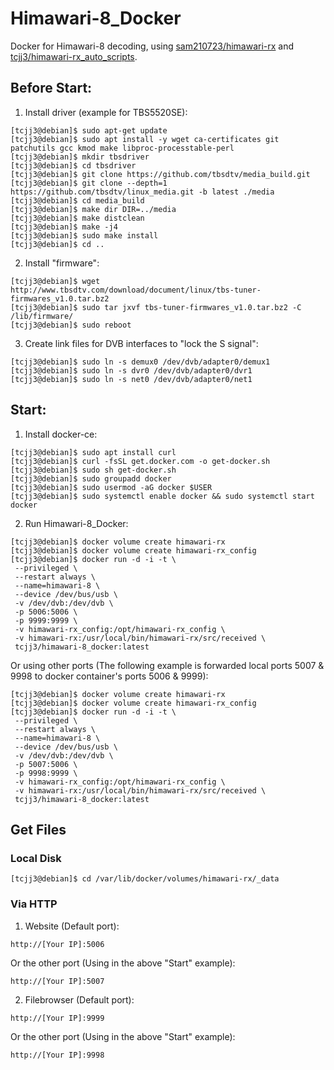 # Himawari-8_Docker
Docker for Himawari-8 decoding, using [sam210723/himawari-rx](https://github.com/sam210723/himawari-rx) and [tcjj3/himawari-rx_auto_scripts](https://github.com/tcjj3/himawari-rx_auto_scripts).


## Before Start:

1. Install driver (example for TBS5520SE):
```
[tcjj3@debian]$ sudo apt-get update
[tcjj3@debian]$ sudo apt install -y wget ca-certificates git patchutils gcc kmod make libproc-processtable-perl
[tcjj3@debian]$ mkdir tbsdriver
[tcjj3@debian]$ cd tbsdriver
[tcjj3@debian]$ git clone https://github.com/tbsdtv/media_build.git
[tcjj3@debian]$ git clone --depth=1 https://github.com/tbsdtv/linux_media.git -b latest ./media
[tcjj3@debian]$ cd media_build
[tcjj3@debian]$ make dir DIR=../media
[tcjj3@debian]$ make distclean
[tcjj3@debian]$ make -j4
[tcjj3@debian]$ sudo make install
[tcjj3@debian]$ cd ..
```

2. Install "firmware":
```
[tcjj3@debian]$ wget http://www.tbsdtv.com/download/document/linux/tbs-tuner-firmwares_v1.0.tar.bz2
[tcjj3@debian]$ sudo tar jxvf tbs-tuner-firmwares_v1.0.tar.bz2 -C /lib/firmware/
[tcjj3@debian]$ sudo reboot
```

3. Create link files for DVB interfaces to "lock the S signal":
```
[tcjj3@debian]$ sudo ln -s demux0 /dev/dvb/adapter0/demux1
[tcjj3@debian]$ sudo ln -s dvr0 /dev/dvb/adapter0/dvr1
[tcjj3@debian]$ sudo ln -s net0 /dev/dvb/adapter0/net1
```


## Start:

1. Install docker-ce:
```
[tcjj3@debian]$ sudo apt install curl
[tcjj3@debian]$ curl -fsSL get.docker.com -o get-docker.sh
[tcjj3@debian]$ sudo sh get-docker.sh
[tcjj3@debian]$ sudo groupadd docker
[tcjj3@debian]$ sudo usermod -aG docker $USER
[tcjj3@debian]$ sudo systemctl enable docker && sudo systemctl start docker
```

2. Run Himawari-8_Docker:
```
[tcjj3@debian]$ docker volume create himawari-rx
[tcjj3@debian]$ docker volume create himawari-rx_config
[tcjj3@debian]$ docker run -d -i -t \
 --privileged \
 --restart always \
 --name=himawari-8 \
 --device /dev/bus/usb \
 -v /dev/dvb:/dev/dvb \
 -p 5006:5006 \
 -p 9999:9999 \
 -v himawari-rx_config:/opt/himawari-rx_config \
 -v himawari-rx:/usr/local/bin/himawari-rx/src/received \
 tcjj3/himawari-8_docker:latest
```
   Or using other ports (The following example is forwarded local ports 5007 & 9998 to docker container's ports 5006 & 9999):
```
[tcjj3@debian]$ docker volume create himawari-rx
[tcjj3@debian]$ docker volume create himawari-rx_config
[tcjj3@debian]$ docker run -d -i -t \
 --privileged \
 --restart always \
 --name=himawari-8 \
 --device /dev/bus/usb \
 -v /dev/dvb:/dev/dvb \
 -p 5007:5006 \
 -p 9998:9999 \
 -v himawari-rx_config:/opt/himawari-rx_config \
 -v himawari-rx:/usr/local/bin/himawari-rx/src/received \
 tcjj3/himawari-8_docker:latest
```


## Get Files

### Local Disk

```
[tcjj3@debian]$ cd /var/lib/docker/volumes/himawari-rx/_data
```

### Via HTTP

1. Website (Default port):
```
http://[Your IP]:5006
```
   Or the other port (Using in the above "Start" example):
```
http://[Your IP]:5007
```

2. Filebrowser (Default port):
```
http://[Your IP]:9999
```
   Or the other port (Using in the above "Start" example):
```
http://[Your IP]:9998
```

